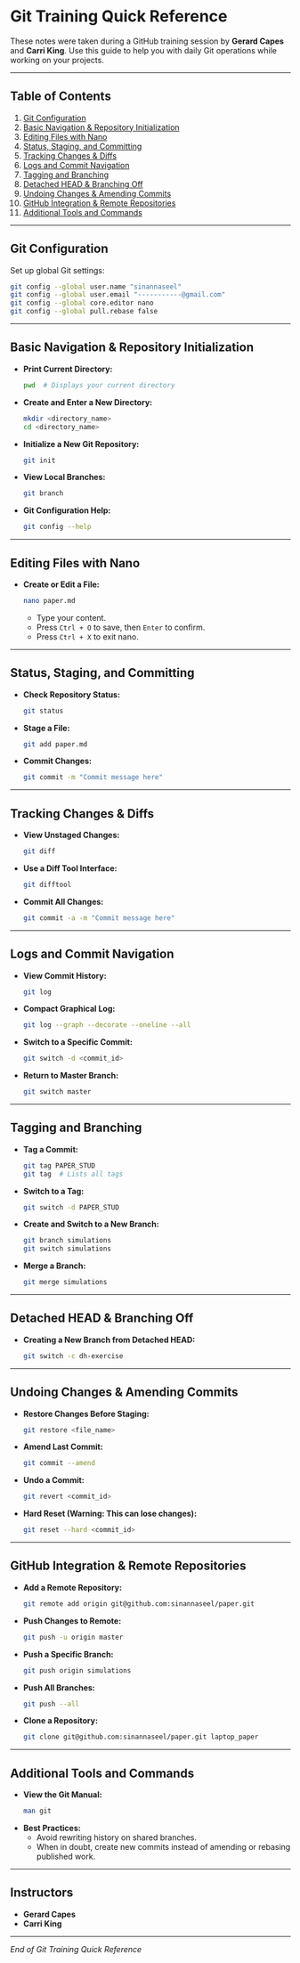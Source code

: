 # Git Training Quick Reference

These notes were taken during a GitHub training session by **Gerard Capes** and **Carri King**. Use this guide to help you with daily Git operations while working on your projects.

---

## Table of Contents

1. [Git Configuration](#git-configuration)
2. [Basic Navigation & Repository Initialization](#basic-navigation--repository-initialization)
3. [Editing Files with Nano](#editing-files-with-nano)
4. [Status, Staging, and Committing](#status-staging-and-committing)
5. [Tracking Changes & Diffs](#tracking-changes--diffs)
6. [Logs and Commit Navigation](#logs-and-commit-navigation)
7. [Tagging and Branching](#tagging-and-branching)
8. [Detached HEAD & Branching Off](#detached-head--branching-off)
9. [Undoing Changes & Amending Commits](#undoing-changes--amending-commits)
10. [GitHub Integration & Remote Repositories](#github-integration--remote-repositories)
11. [Additional Tools and Commands](#additional-tools-and-commands)

---

## Git Configuration

Set up global Git settings:

```bash
git config --global user.name "sinannaseel"
git config --global user.email "-----------@gmail.com"
git config --global core.editor nano
git config --global pull.rebase false
```

---

## Basic Navigation & Repository Initialization

- **Print Current Directory:**
  ```bash
  pwd  # Displays your current directory
  ```
- **Create and Enter a New Directory:**
  ```bash
  mkdir <directory_name>
  cd <directory_name>
  ```
- **Initialize a New Git Repository:**
  ```bash
  git init
  ```
- **View Local Branches:**
  ```bash
  git branch
  ```
- **Git Configuration Help:**
  ```bash
  git config --help
  ```

---

## Editing Files with Nano

- **Create or Edit a File:**
  ```bash
  nano paper.md
  ```
  - Type your content.
  - Press `Ctrl + O` to save, then `Enter` to confirm.
  - Press `Ctrl + X` to exit nano.

---

## Status, Staging, and Committing

- **Check Repository Status:**
  ```bash
  git status
  ```
- **Stage a File:**
  ```bash
  git add paper.md
  ```
- **Commit Changes:**
  ```bash
  git commit -m "Commit message here"
  ```

---

## Tracking Changes & Diffs

- **View Unstaged Changes:**
  ```bash
  git diff
  ```
- **Use a Diff Tool Interface:**
  ```bash
  git difftool
  ```
- **Commit All Changes:**
  ```bash
  git commit -a -m "Commit message here"
  ```

---

## Logs and Commit Navigation

- **View Commit History:**
  ```bash
  git log
  ```
- **Compact Graphical Log:**
  ```bash
  git log --graph --decorate --oneline --all
  ```
- **Switch to a Specific Commit:**
  ```bash
  git switch -d <commit_id>
  ```
- **Return to Master Branch:**
  ```bash
  git switch master
  ```

---

## Tagging and Branching

- **Tag a Commit:**
  ```bash
  git tag PAPER_STUD
  git tag  # Lists all tags
  ```
- **Switch to a Tag:**
  ```bash
  git switch -d PAPER_STUD
  ```
- **Create and Switch to a New Branch:**
  ```bash
  git branch simulations
  git switch simulations
  ```
- **Merge a Branch:**
  ```bash
  git merge simulations
  ```

---

## Detached HEAD & Branching Off

- **Creating a New Branch from Detached HEAD:**
  ```bash
  git switch -c dh-exercise
  ```

---

## Undoing Changes & Amending Commits

- **Restore Changes Before Staging:**
  ```bash
  git restore <file_name>
  ```
- **Amend Last Commit:**
  ```bash
  git commit --amend
  ```
- **Undo a Commit:**
  ```bash
  git revert <commit_id>
  ```
- **Hard Reset (Warning: This can lose changes):**
  ```bash
  git reset --hard <commit_id>
  ```

---

## GitHub Integration & Remote Repositories

- **Add a Remote Repository:**
  ```bash
  git remote add origin git@github.com:sinannaseel/paper.git
  ```
- **Push Changes to Remote:**
  ```bash
  git push -u origin master
  ```
- **Push a Specific Branch:**
  ```bash
  git push origin simulations
  ```
- **Push All Branches:**
  ```bash
  git push --all
  ```
- **Clone a Repository:**
  ```bash
  git clone git@github.com:sinannaseel/paper.git laptop_paper
  ```

---

## Additional Tools and Commands

- **View the Git Manual:**
  ```bash
  man git
  ```
- **Best Practices:**
  - Avoid rewriting history on shared branches.
  - When in doubt, create new commits instead of amending or rebasing published work.

---

## Instructors

- **Gerard Capes**
- **Carri King**

---

*End of Git Training Quick Reference*



